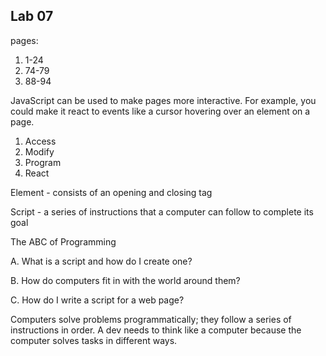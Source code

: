 ## Lab 07

pages:

1. 1-24
1. 74-79
1. 88-94

JavaScript can be used to make pages more interactive. For example, you could make it react to events like a cursor hovering over an element on a page.

1. Access
1. Modify
1. Program
1. React

Element - consists of an opening and closing tag

Script - a series of instructions that a computer can follow to complete its goal

The ABC of Programming

A. What is a script and how do I create one?

B. How do computers fit in with the world around them?

C. How do I write a script for a web page?

Computers solve problems programmatically; they follow a series of instructions in order. A dev needs to think like a computer because the computer solves tasks in different ways.

